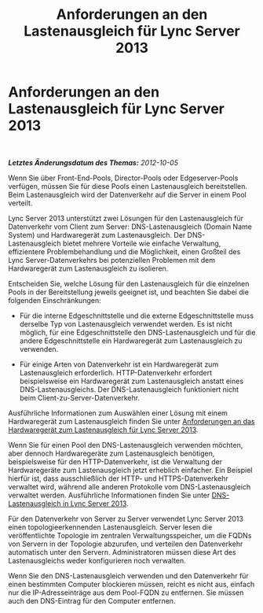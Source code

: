 ﻿---
title: Anforderungen an den Lastenausgleich für Lync Server 2013
TOCTitle: Anforderungen an den Lastenausgleich für Lync Server 2013
ms:assetid: 84489328-64a4-486c-9384-a3e5c8ed9c8b
ms:mtpsurl: https://technet.microsoft.com/de-de/library/Gg615011(v=OCS.15)
ms:contentKeyID: 49294609
ms.date: 05/19/2016
mtps_version: v=OCS.15
ms.translationtype: HT
---

# Anforderungen an den Lastenausgleich für Lync Server 2013

 

_**Letztes Änderungsdatum des Themas:** 2012-10-05_

Wenn Sie über Front-End-Pools, Director-Pools oder Edgeserver-Pools verfügen, müssen Sie für diese Pools einen Lastenausgleich bereitstellen. Beim Lastenausgleich wird der Datenverkehr auf die Server in einem Pool verteilt.

Lync Server 2013 unterstützt zwei Lösungen für den Lastenausgleich für Datenverkehr vom Client zum Server: DNS-Lastenausgleich (Domain Name System) und Hardwaregerät zum Lastenausgleich. Der DNS-Lastenausgleich bietet mehrere Vorteile wie einfache Verwaltung, effizientere Problembehandlung und die Möglichkeit, einen Großteil des Lync Server-Datenverkehrs bei potenziellen Problemen mit dem Hardwaregerät zum Lastenausgleich zu isolieren.

Entscheiden Sie, welche Lösung für den Lastenausgleich für die einzelnen Pools in der Bereitstellung jeweils geeignet ist, und beachten Sie dabei die folgenden Einschränkungen:

  - Für die interne Edgeschnittstelle und die externe Edgeschnittstelle muss derselbe Typ von Lastenausgleich verwendet werden. Es ist nicht möglich, für eine Edgeschnittstelle den DNS-Lastenausgleich und für die andere Edgeschnittstelle ein Hardwaregerät zum Lastenausgleich zu verwenden.

  - Für einige Arten von Datenverkehr ist ein Hardwaregerät zum Lastenausgleich erforderlich. HTTP-Datenverkehr erfordert beispielsweise ein Hardwaregerät zum Lastenausgleich anstatt eines DNS-Lastenausgleichs. Der DNS-Lastenausgleich funktioniert nicht beim Client-zu-Server-Datenverkehr.

Ausführliche Informationen zum Auswählen einer Lösung mit einem Hardwaregerät zum Lastenausgleich finden Sie unter [Anforderungen an das Hardwaregerät zum Lastenausgleich für Lync Server 2013](lync-server-2013-hardware-load-balancer-requirements.md).

Wenn Sie für einen Pool den DNS-Lastenausgleich verwenden möchten, aber dennoch Hardwaregeräte zum Lastenausgleich benötigen, beispielsweise für den HTTP-Datenverkehr, ist die Verwaltung der Hardwaregeräte zum Lastenausgleich jetzt erheblich einfacher. Ein Beispiel hierfür ist, dass ausschließlich der HTTP- und HTTPS-Datenverkehr verwaltet wird, während alle anderen Protokolle vom DNS-Lastenausgleich verwaltet werden. Ausführliche Informationen finden Sie unter [DNS-Lastenausgleich in Lync Server 2013](lync-server-2013-dns-load-balancing.md).

Für den Datenverkehr von Server zu Server verwendet Lync Server 2013 einen topologieerkennenden Lastenausgleich. Server lesen die veröffentlichte Topologie im zentralen Verwaltungsspeicher, um die FQDNs von Servern in der Topologie abzurufen, und verteilen den Datenverkehr automatisch unter den Servern. Administratoren müssen diese Art des Lastenausgleichs weder konfigurieren noch verwalten.

Wenn Sie den DNS-Lastenausgleich verwenden und den Datenverkehr für einen bestimmten Computer blockieren müssen, reicht es nicht aus, einfach nur die IP-Adresseinträge aus dem Pool-FQDN zu entfernen. Sie müssen auch den DNS-Eintrag für den Computer entfernen.

